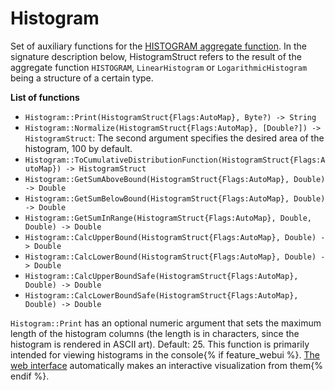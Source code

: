 # Histogram

Set of auxiliary functions for the [HISTOGRAM aggregate function](../../../builtins/aggregation.md). In the signature description below, HistogramStruct refers to the result of the aggregate function `HISTOGRAM`, `LinearHistogram` or `LogarithmicHistogram` being a structure of a certain type.

**List of functions**

* ```Histogram::Print(HistogramStruct{Flags:AutoMap}, Byte?) -> String```
* ```Histogram::Normalize(HistogramStruct{Flags:AutoMap}, [Double?]) -> HistogramStruct```: The second argument specifies the desired area of the histogram, 100 by default.
* ```Histogram::ToCumulativeDistributionFunction(HistogramStruct{Flags:AutoMap}) -> HistogramStruct```
* ```Histogram::GetSumAboveBound(HistogramStruct{Flags:AutoMap}, Double) -> Double```
* ```Histogram::GetSumBelowBound(HistogramStruct{Flags:AutoMap}, Double) -> Double```
* ```Histogram::GetSumInRange(HistogramStruct{Flags:AutoMap}, Double, Double) -> Double```
* ```Histogram::CalcUpperBound(HistogramStruct{Flags:AutoMap}, Double) -> Double```
* ```Histogram::CalcLowerBound(HistogramStruct{Flags:AutoMap}, Double) -> Double```
* ```Histogram::CalcUpperBoundSafe(HistogramStruct{Flags:AutoMap}, Double) -> Double```
* ```Histogram::CalcLowerBoundSafe(HistogramStruct{Flags:AutoMap}, Double) -> Double```

`Histogram::Print` has an optional numeric argument that sets the maximum length of the histogram columns (the length is in characters, since the histogram is rendered in ASCII art). Default: 25. This function is primarily intended for viewing histograms in the console{% if feature_webui %}. [The web interface](../../../interfaces/web.md) automatically makes an interactive visualization from them{% endif %}.

